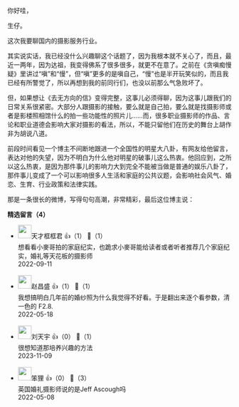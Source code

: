 你好哇，

生仔。

这次我要聊国内的摄影服务行业。

其实说实话，我已经没什么兴趣聊这个话题了，因为我根本就不关心了，而且，最近一两年，因为达祖，我变得佛系了很多很多，就更不在意了。之前在《贪嗔痴慢疑》里讲过“嗔”和“慢”，但“嗔”更多的是嗔自己，“慢”也是半开玩笑似的，而且我已经有所警觉了，所以再想到我的前同行们，也没以前那么气急败坏了。

但，如果想让《去无方向的信》变得完整，这事儿必须得聊，因为这事儿跟我们的日常关系很紧密。大部分人跟摄影的接触，要么就是自己拍，要么就是找摄影师或者是影楼照相馆什么的拍一些功能性的照片儿……而，很多职业摄影师的作品、言论和职业道德会影响大家对摄影的看法，所以，不能只留他们在历史的舞台上胡作非为胡说八道。

前段时间看见一个博主不间断地跟进一个全国性的明星大八卦，有网友给他留言，表达对他的失望，因为不明白为什么他对明星的破事儿这么热衷。他回应到，之所以这么热衷，是因为那件事儿的影响力大到完全不能被当做是普通的娱乐八卦了，那件事儿变成了一个可以影响很多人生活和家庭的公共议题，会影响社会风气、婚恋、生育、行业政策和法律实践。

那是一条很长的微博，写得句句高潮，非常精彩，最后这位博主说：
<div><strong>精选留言（4）</strong></div><ul>
<li><img src="https://static001.geekbang.org/account/avatar/00/18/48/a2/352d529a.jpg" width="30px"><span>天才框框君</span> 👍（1） 💬（1）<div>想看看小麥哥拍的家庭纪实，也跪求小麥哥能给读者或者听者推荐几个家庭纪实，婚礼等天花板的摄影师</div>2022-09-11</li><br/><li><img src="https://static001.geekbang.org/account/avatar/00/10/9d/1f/efe2b327.jpg" width="30px"><span>赵昌盛</span> 👍（1） 💬（1）<div>我想搞明白几年前的婚纱照为什么我觉得不好看。于是翻出来逐个看参数，清一色的 F2.8. </div>2022-05-18</li><br/><li><img src="https://static001.geekbang.org/account/avatar/00/39/a5/8c/22c6999d.jpg" width="30px"><span>刘天宇</span> 👍（0） 💬（1）<div>很想知道那培养兴趣的方法</div>2023-11-09</li><br/><li><img src="" width="30px"><span>笨狸</span> 👍（0） 💬（3）<div>英国婚礼摄影师说的是Jeff Ascough吗</div>2022-05-08</li><br/>
</ul>